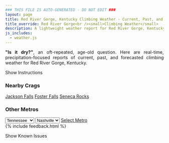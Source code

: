 ```yaml
---
### THIS FILE IS AUTO-GENERATED - DO NOT EDIT ###
layout: page
title: Red River Gorge, Kentucky Climbing Weather - Current, Past, and Forecasted Report
title_override: Red River Gorge<br /><small>Climbing Weather</small>
description: A lightweight weather report for Red River Gorge, Kentucky. Optimized for slow internet connections.
js_includes:
  - weather.js
---
```


<section class="measure center lh-copy f5-ns f6 ph2 mv4" style="text-align: justify;">
<strong>"Is it dry?"</strong>, an oft-repeated, age-old question. Here are real-time,
precipitation-focused reports of current, past, and forecasted climbing weather for Red River Gorge, Kentucky.
</section>

<p id="settings-toggle" class="mw5 b center tc hover-light-red black-70 pointer">Show Instructions</p>
<section id="settings" class="overflow-hidden" style="display:none;">
    <div class="mv2 ph2 center">
        <div class="fn f6 tc pv2">
            <p class="measure lh-copy center"><strong>Show/hide hourly forecasts</strong> by clicking the desired day.</p>
            <hr class="mw5 p0 mv2 o-60 b0 bt b--light-red light-red bg-light-red">
            <p class="measure lh-copy center"><strong>Current and Past conditions</strong> are measured by the nearest weather station. <strong>Forecast conditions</strong> are calculated and polled separately.</p>
            <hr class="mw5 p0 mv2 o-60 b0 bt b--light-red light-red bg-light-red">
            <p class="measure lh-copy center"><strong>Having issues?</strong> Try <a id="clear-cache" class="no-underline relative fancy-link light-red hover-light-red" href="#">clearing the local cache</a>.</p>
            <hr class="mw5 p0 mv2 o-60 b0 bt b--light-red light-red bg-light-red">
            <p class="measure lh-copy center">Weather data sourced from <a class="no-underline fancy-link relative light-red" target="_blank" href="https://www.weather.gov/documentation/services-web-api">weather.gov</a>.</p>
        </div>
    </div>
</section>
<section id="weather" data-crag="red-river-gorge-kentucky" class="mv4-ns mv3 ph2 center"></section>
<section id="nearby" class="tc lh-copy">
  <h3>Nearby Crags</h3>
<a class="nowrap no-underline fancy-link relative light-red mh3" href="/crags/jackson-falls-illinois-weather.html">Jackson Falls</a>
<a class="nowrap no-underline fancy-link relative light-red mh3" href="/crags/foster-falls-tennessee-weather.html">Foster Falls</a>
<a class="nowrap no-underline fancy-link relative light-red mh3" href="/crags/seneca-rocks-west-virginia-weather.html">Seneca Rocks</a>
</section>
<section id="nearby" class="tc lh-copy">
  <h3>Other Metros</h3>
  <select class="ma1 bg-near-white pa2" id="stateSel">
    <option value="Texas">Texas</option>
    <option value="Washington">Washington</option>
    <option value="Colorado">Colorado</option>
    <option value="Tennessee" selected>Tennessee</option>
    <option value="Utah">Utah</option>
    <option value="California">California</option>
  </select>
  <select class="ma1 bg-near-white pa2" id="citySel">
    <option value="Nashville" selected>Nashville</option>
  </select>
  <a id="selectMetro" class="f6 link dim ph3 pv2 ma1 dib white bg-light-red" href="/crags/nashville-tennessee-weather.html">Select Metro</a>
  <script>
    var states = [];
    states["Texas"] = "Austin"
    states["Washington"] = "Seattle"
    states["Colorado"] = "Denver"
    states["Tennessee"] = "Nashville"
    states["Utah"] = "Salt Lake City"
    states["California"] = "San Francisco|Los Angeles"
  </script>
</section>
{% include feedback.html %}
<p id="issues-toggle" class="mw5 b center tc hover-light-red black-70 pointer">Show Known Issues</p>
<section id="issues" class="overflow-hidden tc f6">
</section>

<script>
  var weekly_JKL_47_57 = {"updated":"2022-01-31T08:28:37+00:00","units":"us","forecastGenerator":"BaselineForecastGenerator","generatedAt":"2022-01-31T08:43:46+00:00","updateTime":"2022-01-31T08:28:37+00:00","validTimes":"2022-01-31T02:00:00+00:00/P7DT23H","elevation":{"unitCode":"wmoUnit:m","value":270.0528},"periods":[{"number":1,"name":"Overnight","startTime":"2022-01-31T03:00:00-05:00","endTime":"2022-01-31T06:00:00-05:00","isDaytime":false,"temperature":22,"temperatureUnit":"F","temperatureTrend":"rising","windSpeed":"1 mph","windDirection":"NNW","icon":"https://api.weather.gov/icons/land/night/bkn?size=medium","shortForecast":"Mostly Cloudy","detailedForecast":"Mostly cloudy. Low around 22, with temperatures rising to around 24 overnight. North northwest wind around 1 mph."},{"number":2,"name":"Monday","startTime":"2022-01-31T06:00:00-05:00","endTime":"2022-01-31T18:00:00-05:00","isDaytime":true,"temperature":44,"temperatureUnit":"F","temperatureTrend":"falling","windSpeed":"1 mph","windDirection":"W","icon":"https://api.weather.gov/icons/land/day/few?size=medium","shortForecast":"Sunny","detailedForecast":"Sunny. High near 44, with temperatures falling to around 40 in the afternoon. West wind around 1 mph."},{"number":3,"name":"Monday Night","startTime":"2022-01-31T18:00:00-05:00","endTime":"2022-02-01T06:00:00-05:00","isDaytime":false,"temperature":26,"temperatureUnit":"F","temperatureTrend":null,"windSpeed":"2 mph","windDirection":"SE","icon":"https://api.weather.gov/icons/land/night/few?size=medium","shortForecast":"Mostly Clear","detailedForecast":"Mostly clear, with a low around 26. Southeast wind around 2 mph."},{"number":4,"name":"Tuesday","startTime":"2022-02-01T06:00:00-05:00","endTime":"2022-02-01T18:00:00-05:00","isDaytime":true,"temperature":56,"temperatureUnit":"F","temperatureTrend":"falling","windSpeed":"3 to 7 mph","windDirection":"S","icon":"https://api.weather.gov/icons/land/day/sct?size=medium","shortForecast":"Mostly Sunny","detailedForecast":"Mostly sunny. High near 56, with temperatures falling to around 52 in the afternoon. South wind 3 to 7 mph, with gusts as high as 16 mph."},{"number":5,"name":"Tuesday Night","startTime":"2022-02-01T18:00:00-05:00","endTime":"2022-02-02T06:00:00-05:00","isDaytime":false,"temperature":34,"temperatureUnit":"F","temperatureTrend":"rising","windSpeed":"6 mph","windDirection":"S","icon":"https://api.weather.gov/icons/land/night/bkn?size=medium","shortForecast":"Mostly Cloudy","detailedForecast":"Mostly cloudy. Low around 34, with temperatures rising to around 35 overnight. South wind around 6 mph."},{"number":6,"name":"Wednesday","startTime":"2022-02-02T06:00:00-05:00","endTime":"2022-02-02T18:00:00-05:00","isDaytime":true,"temperature":50,"temperatureUnit":"F","temperatureTrend":null,"windSpeed":"7 mph","windDirection":"SSE","icon":"https://api.weather.gov/icons/land/day/rain,40/rain,70?size=medium","shortForecast":"Rain Likely","detailedForecast":"Rain likely after 7am. Cloudy, with a high near 50. Chance of precipitation is 70%."},{"number":7,"name":"Wednesday Night","startTime":"2022-02-02T18:00:00-05:00","endTime":"2022-02-03T06:00:00-05:00","isDaytime":false,"temperature":44,"temperatureUnit":"F","temperatureTrend":null,"windSpeed":"7 mph","windDirection":"SSE","icon":"https://api.weather.gov/icons/land/night/rain,90?size=medium","shortForecast":"Rain","detailedForecast":"Rain. Cloudy, with a low around 44. Chance of precipitation is 90%."},{"number":8,"name":"Thursday","startTime":"2022-02-03T06:00:00-05:00","endTime":"2022-02-03T18:00:00-05:00","isDaytime":true,"temperature":55,"temperatureUnit":"F","temperatureTrend":null,"windSpeed":"8 mph","windDirection":"S","icon":"https://api.weather.gov/icons/land/day/rain,90/rain,100?size=medium","shortForecast":"Rain","detailedForecast":"Rain. Cloudy, with a high near 55. Chance of precipitation is 100%."},{"number":9,"name":"Thursday Night","startTime":"2022-02-03T18:00:00-05:00","endTime":"2022-02-04T06:00:00-05:00","isDaytime":false,"temperature":27,"temperatureUnit":"F","temperatureTrend":null,"windSpeed":"7 mph","windDirection":"WNW","icon":"https://api.weather.gov/icons/land/night/rain,90/snow_fzra,80?size=medium","shortForecast":"Rain then Freezing Rain Likely","detailedForecast":"Rain before 1am, then rain and snow between 1am and 3am, then freezing rain likely and a slight chance of snow. Cloudy, with a low around 27. Chance of precipitation is 90%. Little or no ice accumulation expected."},{"number":10,"name":"Friday","startTime":"2022-02-04T06:00:00-05:00","endTime":"2022-02-04T18:00:00-05:00","isDaytime":true,"temperature":29,"temperatureUnit":"F","temperatureTrend":null,"windSpeed":"9 mph","windDirection":"NNW","icon":"https://api.weather.gov/icons/land/day/snow_fzra,50/snow_fzra,20?size=medium","shortForecast":"Chance Freezing Rain then Chance Light Snow","detailedForecast":"A chance of freezing rain before 9am, then a chance of freezing rain and a slight chance of snow between 9am and 10am, then a chance of snow and a slight chance of freezing rain between 10am and 4pm. Mostly cloudy, with a high near 29. Chance of precipitation is 50%. New ice accumulation of less than half an inch possible."},{"number":11,"name":"Friday Night","startTime":"2022-02-04T18:00:00-05:00","endTime":"2022-02-05T06:00:00-05:00","isDaytime":false,"temperature":14,"temperatureUnit":"F","temperatureTrend":null,"windSpeed":"3 to 8 mph","windDirection":"NNW","icon":"https://api.weather.gov/icons/land/night/cold?size=medium","shortForecast":"Partly Cloudy","detailedForecast":"Partly cloudy, with a low around 14."},{"number":12,"name":"Saturday","startTime":"2022-02-05T06:00:00-05:00","endTime":"2022-02-05T18:00:00-05:00","isDaytime":true,"temperature":35,"temperatureUnit":"F","temperatureTrend":null,"windSpeed":"5 mph","windDirection":"NNE","icon":"https://api.weather.gov/icons/land/day/few?size=medium","shortForecast":"Sunny","detailedForecast":"Sunny, with a high near 35."},{"number":13,"name":"Saturday Night","startTime":"2022-02-05T18:00:00-05:00","endTime":"2022-02-06T06:00:00-05:00","isDaytime":false,"temperature":19,"temperatureUnit":"F","temperatureTrend":null,"windSpeed":"3 mph","windDirection":"ESE","icon":"https://api.weather.gov/icons/land/night/cold?size=medium","shortForecast":"Mostly Clear","detailedForecast":"Mostly clear, with a low around 19."},{"number":14,"name":"Sunday","startTime":"2022-02-06T06:00:00-05:00","endTime":"2022-02-06T18:00:00-05:00","isDaytime":true,"temperature":45,"temperatureUnit":"F","temperatureTrend":null,"windSpeed":"7 mph","windDirection":"SSW","icon":"https://api.weather.gov/icons/land/day/sct?size=medium","shortForecast":"Mostly Sunny","detailedForecast":"Mostly sunny, with a high near 45."}]}
  var hourly_JKL_47_57 = {"@context":["https://geojson.org/geojson-ld/geojson-context.jsonld",{"@version":"1.1","wx":"https://api.weather.gov/ontology#","geo":"http://www.opengis.net/ont/geosparql#","unit":"http://codes.wmo.int/common/unit/","@vocab":"https://api.weather.gov/ontology#"}],"type":"Feature","geometry":{"type":"Polygon","coordinates":[[[-83.7102083,37.7926247],[-83.7125498,37.7704513],[-83.68449530000001,37.7685983],[-83.6821481,37.7907716],[-83.7102083,37.7926247]]]},"properties":{"updated":"2022-01-31T08:28:37+00:00","units":"us","forecastGenerator":"HourlyForecastGenerator","generatedAt":"2022-01-31T08:43:47+00:00","updateTime":"2022-01-31T08:28:37+00:00","validTimes":"2022-01-31T02:00:00+00:00/P7DT23H","elevation":{"unitCode":"wmoUnit:m","value":270.0528},"periods":[{"number":1,"name":"","startTime":"2022-01-31T03:00:00-05:00","endTime":"2022-01-31T04:00:00-05:00","isDaytime":false,"temperature":26,"temperatureUnit":"F","temperatureTrend":null,"windSpeed":"1 mph","windDirection":"N","icon":"https://api.weather.gov/icons/land/night/bkn?size=small","shortForecast":"Mostly Cloudy","detailedForecast":""},{"number":2,"name":"","startTime":"2022-01-31T04:00:00-05:00","endTime":"2022-01-31T05:00:00-05:00","isDaytime":false,"temperature":25,"temperatureUnit":"F","temperatureTrend":null,"windSpeed":"1 mph","windDirection":"NNW","icon":"https://api.weather.gov/icons/land/night/bkn?size=small","shortForecast":"Mostly Cloudy","detailedForecast":""},{"number":3,"name":"","startTime":"2022-01-31T05:00:00-05:00","endTime":"2022-01-31T06:00:00-05:00","isDaytime":false,"temperature":24,"temperatureUnit":"F","temperatureTrend":null,"windSpeed":"1 mph","windDirection":"NNW","icon":"https://api.weather.gov/icons/land/night/bkn?size=small","shortForecast":"Mostly Cloudy","detailedForecast":""},{"number":4,"name":"","startTime":"2022-01-31T06:00:00-05:00","endTime":"2022-01-31T07:00:00-05:00","isDaytime":true,"temperature":23,"temperatureUnit":"F","temperatureTrend":null,"windSpeed":"1 mph","windDirection":"NW","icon":"https://api.weather.gov/icons/land/day/bkn?size=small","shortForecast":"Partly Sunny","detailedForecast":""},{"number":5,"name":"","startTime":"2022-01-31T07:00:00-05:00","endTime":"2022-01-31T08:00:00-05:00","isDaytime":true,"temperature":24,"temperatureUnit":"F","temperatureTrend":null,"windSpeed":"1 mph","windDirection":"NW","icon":"https://api.weather.gov/icons/land/day/sct?size=small","shortForecast":"Mostly Sunny","detailedForecast":""},{"number":6,"name":"","startTime":"2022-01-31T08:00:00-05:00","endTime":"2022-01-31T09:00:00-05:00","isDaytime":true,"temperature":22,"temperatureUnit":"F","temperatureTrend":null,"windSpeed":"1 mph","windDirection":"WNW","icon":"https://api.weather.gov/icons/land/day/sct?size=small","shortForecast":"Mostly Sunny","detailedForecast":""},{"number":7,"name":"","startTime":"2022-01-31T09:00:00-05:00","endTime":"2022-01-31T10:00:00-05:00","isDaytime":true,"temperature":23,"temperatureUnit":"F","temperatureTrend":null,"windSpeed":"1 mph","windDirection":"W","icon":"https://api.weather.gov/icons/land/day/sct?size=small","shortForecast":"Mostly Sunny","detailedForecast":""},{"number":8,"name":"","startTime":"2022-01-31T10:00:00-05:00","endTime":"2022-01-31T11:00:00-05:00","isDaytime":true,"temperature":26,"temperatureUnit":"F","temperatureTrend":null,"windSpeed":"1 mph","windDirection":"W","icon":"https://api.weather.gov/icons/land/day/few?size=small","shortForecast":"Sunny","detailedForecast":""},{"number":9,"name":"","startTime":"2022-01-31T11:00:00-05:00","endTime":"2022-01-31T12:00:00-05:00","isDaytime":true,"temperature":31,"temperatureUnit":"F","temperatureTrend":null,"windSpeed":"1 mph","windDirection":"W","icon":"https://api.weather.gov/icons/land/day/few?size=small","shortForecast":"Sunny","detailedForecast":""},{"number":10,"name":"","startTime":"2022-01-31T12:00:00-05:00","endTime":"2022-01-31T13:00:00-05:00","isDaytime":true,"temperature":36,"temperatureUnit":"F","temperatureTrend":null,"windSpeed":"1 mph","windDirection":"WSW","icon":"https://api.weather.gov/icons/land/day/few?size=small","shortForecast":"Sunny","detailedForecast":""},{"number":11,"name":"","startTime":"2022-01-31T13:00:00-05:00","endTime":"2022-01-31T14:00:00-05:00","isDaytime":true,"temperature":40,"temperatureUnit":"F","temperatureTrend":null,"windSpeed":"1 mph","windDirection":"WSW","icon":"https://api.weather.gov/icons/land/day/few?size=small","shortForecast":"Sunny","detailedForecast":""},{"number":12,"name":"","startTime":"2022-01-31T14:00:00-05:00","endTime":"2022-01-31T15:00:00-05:00","isDaytime":true,"temperature":43,"temperatureUnit":"F","temperatureTrend":null,"windSpeed":"1 mph","windDirection":"WSW","icon":"https://api.weather.gov/icons/land/day/few?size=small","shortForecast":"Sunny","detailedForecast":""},{"number":13,"name":"","startTime":"2022-01-31T15:00:00-05:00","endTime":"2022-01-31T16:00:00-05:00","isDaytime":true,"temperature":44,"temperatureUnit":"F","temperatureTrend":null,"windSpeed":"1 mph","windDirection":"WSW","icon":"https://api.weather.gov/icons/land/day/few?size=small","shortForecast":"Sunny","detailedForecast":""},{"number":14,"name":"","startTime":"2022-01-31T16:00:00-05:00","endTime":"2022-01-31T17:00:00-05:00","isDaytime":true,"temperature":43,"temperatureUnit":"F","temperatureTrend":null,"windSpeed":"1 mph","windDirection":"W","icon":"https://api.weather.gov/icons/land/day/skc?size=small","shortForecast":"Sunny","detailedForecast":""},{"number":15,"name":"","startTime":"2022-01-31T17:00:00-05:00","endTime":"2022-01-31T18:00:00-05:00","isDaytime":true,"temperature":40,"temperatureUnit":"F","temperatureTrend":null,"windSpeed":"1 mph","windDirection":"SW","icon":"https://api.weather.gov/icons/land/day/skc?size=small","shortForecast":"Sunny","detailedForecast":""},{"number":16,"name":"","startTime":"2022-01-31T18:00:00-05:00","endTime":"2022-01-31T19:00:00-05:00","isDaytime":false,"temperature":36,"temperatureUnit":"F","temperatureTrend":null,"windSpeed":"1 mph","windDirection":"SE","icon":"https://api.weather.gov/icons/land/night/skc?size=small","shortForecast":"Clear","detailedForecast":""},{"number":17,"name":"","startTime":"2022-01-31T19:00:00-05:00","endTime":"2022-01-31T20:00:00-05:00","isDaytime":false,"temperature":33,"temperatureUnit":"F","temperatureTrend":null,"windSpeed":"0 mph","windDirection":"E","icon":"https://api.weather.gov/icons/land/night/skc?size=small","shortForecast":"Clear","detailedForecast":""},{"number":18,"name":"","startTime":"2022-01-31T20:00:00-05:00","endTime":"2022-01-31T21:00:00-05:00","isDaytime":false,"temperature":32,"temperatureUnit":"F","temperatureTrend":null,"windSpeed":"1 mph","windDirection":"ESE","icon":"https://api.weather.gov/icons/land/night/skc?size=small","shortForecast":"Clear","detailedForecast":""},{"number":19,"name":"","startTime":"2022-01-31T21:00:00-05:00","endTime":"2022-01-31T22:00:00-05:00","isDaytime":false,"temperature":31,"temperatureUnit":"F","temperatureTrend":null,"windSpeed":"2 mph","windDirection":"ESE","icon":"https://api.weather.gov/icons/land/night/skc?size=small","shortForecast":"Clear","detailedForecast":""},{"number":20,"name":"","startTime":"2022-01-31T22:00:00-05:00","endTime":"2022-01-31T23:00:00-05:00","isDaytime":false,"temperature":31,"temperatureUnit":"F","temperatureTrend":null,"windSpeed":"2 mph","windDirection":"ESE","icon":"https://api.weather.gov/icons/land/night/few?size=small","shortForecast":"Mostly Clear","detailedForecast":""},{"number":21,"name":"","startTime":"2022-01-31T23:00:00-05:00","endTime":"2022-02-01T00:00:00-05:00","isDaytime":false,"temperature":30,"temperatureUnit":"F","temperatureTrend":null,"windSpeed":"2 mph","windDirection":"ESE","icon":"https://api.weather.gov/icons/land/night/few?size=small","shortForecast":"Mostly Clear","detailedForecast":""},{"number":22,"name":"","startTime":"2022-02-01T00:00:00-05:00","endTime":"2022-02-01T01:00:00-05:00","isDaytime":false,"temperature":29,"temperatureUnit":"F","temperatureTrend":null,"windSpeed":"2 mph","windDirection":"SE","icon":"https://api.weather.gov/icons/land/night/few?size=small","shortForecast":"Mostly Clear","detailedForecast":""},{"number":23,"name":"","startTime":"2022-02-01T01:00:00-05:00","endTime":"2022-02-01T02:00:00-05:00","isDaytime":false,"temperature":28,"temperatureUnit":"F","temperatureTrend":null,"windSpeed":"2 mph","windDirection":"SE","icon":"https://api.weather.gov/icons/land/night/few?size=small","shortForecast":"Mostly Clear","detailedForecast":""},{"number":24,"name":"","startTime":"2022-02-01T02:00:00-05:00","endTime":"2022-02-01T03:00:00-05:00","isDaytime":false,"temperature":28,"temperatureUnit":"F","temperatureTrend":null,"windSpeed":"2 mph","windDirection":"SE","icon":"https://api.weather.gov/icons/land/night/few?size=small","shortForecast":"Mostly Clear","detailedForecast":""},{"number":25,"name":"","startTime":"2022-02-01T03:00:00-05:00","endTime":"2022-02-01T04:00:00-05:00","isDaytime":false,"temperature":28,"temperatureUnit":"F","temperatureTrend":null,"windSpeed":"2 mph","windDirection":"SSE","icon":"https://api.weather.gov/icons/land/night/few?size=small","shortForecast":"Mostly Clear","detailedForecast":""},{"number":26,"name":"","startTime":"2022-02-01T04:00:00-05:00","endTime":"2022-02-01T05:00:00-05:00","isDaytime":false,"temperature":27,"temperatureUnit":"F","temperatureTrend":null,"windSpeed":"2 mph","windDirection":"SSE","icon":"https://api.weather.gov/icons/land/night/few?size=small","shortForecast":"Mostly Clear","detailedForecast":""},{"number":27,"name":"","startTime":"2022-02-01T05:00:00-05:00","endTime":"2022-02-01T06:00:00-05:00","isDaytime":false,"temperature":26,"temperatureUnit":"F","temperatureTrend":null,"windSpeed":"2 mph","windDirection":"SSE","icon":"https://api.weather.gov/icons/land/night/sct?size=small","shortForecast":"Partly Cloudy","detailedForecast":""},{"number":28,"name":"","startTime":"2022-02-01T06:00:00-05:00","endTime":"2022-02-01T07:00:00-05:00","isDaytime":true,"temperature":26,"temperatureUnit":"F","temperatureTrend":null,"windSpeed":"3 mph","windDirection":"SSE","icon":"https://api.weather.gov/icons/land/day/sct?size=small","shortForecast":"Mostly Sunny","detailedForecast":""},{"number":29,"name":"","startTime":"2022-02-01T07:00:00-05:00","endTime":"2022-02-01T08:00:00-05:00","isDaytime":true,"temperature":27,"temperatureUnit":"F","temperatureTrend":null,"windSpeed":"3 mph","windDirection":"SSE","icon":"https://api.weather.gov/icons/land/day/sct?size=small","shortForecast":"Mostly Sunny","detailedForecast":""},{"number":30,"name":"","startTime":"2022-02-01T08:00:00-05:00","endTime":"2022-02-01T09:00:00-05:00","isDaytime":true,"temperature":30,"temperatureUnit":"F","temperatureTrend":null,"windSpeed":"3 mph","windDirection":"S","icon":"https://api.weather.gov/icons/land/day/sct?size=small","shortForecast":"Mostly Sunny","detailedForecast":""},{"number":31,"name":"","startTime":"2022-02-01T09:00:00-05:00","endTime":"2022-02-01T10:00:00-05:00","isDaytime":true,"temperature":34,"temperatureUnit":"F","temperatureTrend":null,"windSpeed":"5 mph","windDirection":"S","icon":"https://api.weather.gov/icons/land/day/sct?size=small","shortForecast":"Mostly Sunny","detailedForecast":""},{"number":32,"name":"","startTime":"2022-02-01T10:00:00-05:00","endTime":"2022-02-01T11:00:00-05:00","isDaytime":true,"temperature":38,"temperatureUnit":"F","temperatureTrend":null,"windSpeed":"5 mph","windDirection":"S","icon":"https://api.weather.gov/icons/land/day/sct?size=small","shortForecast":"Mostly Sunny","detailedForecast":""},{"number":33,"name":"","startTime":"2022-02-01T11:00:00-05:00","endTime":"2022-02-01T12:00:00-05:00","isDaytime":true,"temperature":43,"temperatureUnit":"F","temperatureTrend":null,"windSpeed":"5 mph","windDirection":"S","icon":"https://api.weather.gov/icons/land/day/sct?size=small","shortForecast":"Mostly Sunny","detailedForecast":""},{"number":34,"name":"","startTime":"2022-02-01T12:00:00-05:00","endTime":"2022-02-01T13:00:00-05:00","isDaytime":true,"temperature":48,"temperatureUnit":"F","temperatureTrend":null,"windSpeed":"6 mph","windDirection":"S","icon":"https://api.weather.gov/icons/land/day/sct?size=small","shortForecast":"Mostly Sunny","detailedForecast":""},{"number":35,"name":"","startTime":"2022-02-01T13:00:00-05:00","endTime":"2022-02-01T14:00:00-05:00","isDaytime":true,"temperature":52,"temperatureUnit":"F","temperatureTrend":null,"windSpeed":"6 mph","windDirection":"S","icon":"https://api.weather.gov/icons/land/day/sct?size=small","shortForecast":"Mostly Sunny","detailedForecast":""},{"number":36,"name":"","startTime":"2022-02-01T14:00:00-05:00","endTime":"2022-02-01T15:00:00-05:00","isDaytime":true,"temperature":55,"temperatureUnit":"F","temperatureTrend":null,"windSpeed":"7 mph","windDirection":"S","icon":"https://api.weather.gov/icons/land/day/sct?size=small","shortForecast":"Mostly Sunny","detailedForecast":""},{"number":37,"name":"","startTime":"2022-02-01T15:00:00-05:00","endTime":"2022-02-01T16:00:00-05:00","isDaytime":true,"temperature":56,"temperatureUnit":"F","temperatureTrend":null,"windSpeed":"7 mph","windDirection":"S","icon":"https://api.weather.gov/icons/land/day/sct?size=small","shortForecast":"Mostly Sunny","detailedForecast":""},{"number":38,"name":"","startTime":"2022-02-01T16:00:00-05:00","endTime":"2022-02-01T17:00:00-05:00","isDaytime":true,"temperature":55,"temperatureUnit":"F","temperatureTrend":null,"windSpeed":"6 mph","windDirection":"S","icon":"https://api.weather.gov/icons/land/day/sct?size=small","shortForecast":"Mostly Sunny","detailedForecast":""},{"number":39,"name":"","startTime":"2022-02-01T17:00:00-05:00","endTime":"2022-02-01T18:00:00-05:00","isDaytime":true,"temperature":52,"temperatureUnit":"F","temperatureTrend":null,"windSpeed":"6 mph","windDirection":"S","icon":"https://api.weather.gov/icons/land/day/sct?size=small","shortForecast":"Mostly Sunny","detailedForecast":""},{"number":40,"name":"","startTime":"2022-02-01T18:00:00-05:00","endTime":"2022-02-01T19:00:00-05:00","isDaytime":false,"temperature":47,"temperatureUnit":"F","temperatureTrend":null,"windSpeed":"6 mph","windDirection":"S","icon":"https://api.weather.gov/icons/land/night/sct?size=small","shortForecast":"Partly Cloudy","detailedForecast":""},{"number":41,"name":"","startTime":"2022-02-01T19:00:00-05:00","endTime":"2022-02-01T20:00:00-05:00","isDaytime":false,"temperature":43,"temperatureUnit":"F","temperatureTrend":null,"windSpeed":"6 mph","windDirection":"S","icon":"https://api.weather.gov/icons/land/night/sct?size=small","shortForecast":"Partly Cloudy","detailedForecast":""},{"number":42,"name":"","startTime":"2022-02-01T20:00:00-05:00","endTime":"2022-02-01T21:00:00-05:00","isDaytime":false,"temperature":41,"temperatureUnit":"F","temperatureTrend":null,"windSpeed":"6 mph","windDirection":"S","icon":"https://api.weather.gov/icons/land/night/sct?size=small","shortForecast":"Partly Cloudy","detailedForecast":""},{"number":43,"name":"","startTime":"2022-02-01T21:00:00-05:00","endTime":"2022-02-01T22:00:00-05:00","isDaytime":false,"temperature":39,"temperatureUnit":"F","temperatureTrend":null,"windSpeed":"6 mph","windDirection":"S","icon":"https://api.weather.gov/icons/land/night/sct?size=small","shortForecast":"Partly Cloudy","detailedForecast":""},{"number":44,"name":"","startTime":"2022-02-01T22:00:00-05:00","endTime":"2022-02-01T23:00:00-05:00","isDaytime":false,"temperature":38,"temperatureUnit":"F","temperatureTrend":null,"windSpeed":"6 mph","windDirection":"S","icon":"https://api.weather.gov/icons/land/night/sct?size=small","shortForecast":"Partly Cloudy","detailedForecast":""},{"number":45,"name":"","startTime":"2022-02-01T23:00:00-05:00","endTime":"2022-02-02T00:00:00-05:00","isDaytime":false,"temperature":37,"temperatureUnit":"F","temperatureTrend":null,"windSpeed":"6 mph","windDirection":"S","icon":"https://api.weather.gov/icons/land/night/sct?size=small","shortForecast":"Partly Cloudy","detailedForecast":""},{"number":46,"name":"","startTime":"2022-02-02T00:00:00-05:00","endTime":"2022-02-02T01:00:00-05:00","isDaytime":false,"temperature":37,"temperatureUnit":"F","temperatureTrend":null,"windSpeed":"6 mph","windDirection":"S","icon":"https://api.weather.gov/icons/land/night/bkn?size=small","shortForecast":"Mostly Cloudy","detailedForecast":""},{"number":47,"name":"","startTime":"2022-02-02T01:00:00-05:00","endTime":"2022-02-02T02:00:00-05:00","isDaytime":false,"temperature":36,"temperatureUnit":"F","temperatureTrend":null,"windSpeed":"6 mph","windDirection":"S","icon":"https://api.weather.gov/icons/land/night/bkn?size=small","shortForecast":"Mostly Cloudy","detailedForecast":""},{"number":48,"name":"","startTime":"2022-02-02T02:00:00-05:00","endTime":"2022-02-02T03:00:00-05:00","isDaytime":false,"temperature":36,"temperatureUnit":"F","temperatureTrend":null,"windSpeed":"6 mph","windDirection":"S","icon":"https://api.weather.gov/icons/land/night/bkn?size=small","shortForecast":"Mostly Cloudy","detailedForecast":""},{"number":49,"name":"","startTime":"2022-02-02T03:00:00-05:00","endTime":"2022-02-02T04:00:00-05:00","isDaytime":false,"temperature":36,"temperatureUnit":"F","temperatureTrend":null,"windSpeed":"5 mph","windDirection":"S","icon":"https://api.weather.gov/icons/land/night/bkn?size=small","shortForecast":"Mostly Cloudy","detailedForecast":""},{"number":50,"name":"","startTime":"2022-02-02T04:00:00-05:00","endTime":"2022-02-02T05:00:00-05:00","isDaytime":false,"temperature":36,"temperatureUnit":"F","temperatureTrend":null,"windSpeed":"5 mph","windDirection":"S","icon":"https://api.weather.gov/icons/land/night/bkn?size=small","shortForecast":"Mostly Cloudy","detailedForecast":""},{"number":51,"name":"","startTime":"2022-02-02T05:00:00-05:00","endTime":"2022-02-02T06:00:00-05:00","isDaytime":false,"temperature":35,"temperatureUnit":"F","temperatureTrend":null,"windSpeed":"5 mph","windDirection":"S","icon":"https://api.weather.gov/icons/land/night/bkn?size=small","shortForecast":"Mostly Cloudy","detailedForecast":""},{"number":52,"name":"","startTime":"2022-02-02T06:00:00-05:00","endTime":"2022-02-02T07:00:00-05:00","isDaytime":true,"temperature":34,"temperatureUnit":"F","temperatureTrend":null,"windSpeed":"5 mph","windDirection":"SSE","icon":"https://api.weather.gov/icons/land/day/bkn?size=small","shortForecast":"Mostly Cloudy","detailedForecast":""},{"number":53,"name":"","startTime":"2022-02-02T07:00:00-05:00","endTime":"2022-02-02T08:00:00-05:00","isDaytime":true,"temperature":34,"temperatureUnit":"F","temperatureTrend":null,"windSpeed":"5 mph","windDirection":"SSE","icon":"https://api.weather.gov/icons/land/day/rain?size=small","shortForecast":"Slight Chance Light Rain","detailedForecast":""},{"number":54,"name":"","startTime":"2022-02-02T08:00:00-05:00","endTime":"2022-02-02T09:00:00-05:00","isDaytime":true,"temperature":35,"temperatureUnit":"F","temperatureTrend":null,"windSpeed":"5 mph","windDirection":"SSE","icon":"https://api.weather.gov/icons/land/day/rain?size=small","shortForecast":"Slight Chance Light Rain","detailedForecast":""},{"number":55,"name":"","startTime":"2022-02-02T09:00:00-05:00","endTime":"2022-02-02T10:00:00-05:00","isDaytime":true,"temperature":37,"temperatureUnit":"F","temperatureTrend":null,"windSpeed":"6 mph","windDirection":"SSE","icon":"https://api.weather.gov/icons/land/day/rain?size=small","shortForecast":"Chance Light Rain","detailedForecast":""},{"number":56,"name":"","startTime":"2022-02-02T10:00:00-05:00","endTime":"2022-02-02T11:00:00-05:00","isDaytime":true,"temperature":40,"temperatureUnit":"F","temperatureTrend":null,"windSpeed":"6 mph","windDirection":"SSE","icon":"https://api.weather.gov/icons/land/day/rain?size=small","shortForecast":"Chance Light Rain","detailedForecast":""},{"number":57,"name":"","startTime":"2022-02-02T11:00:00-05:00","endTime":"2022-02-02T12:00:00-05:00","isDaytime":true,"temperature":44,"temperatureUnit":"F","temperatureTrend":null,"windSpeed":"6 mph","windDirection":"SSE","icon":"https://api.weather.gov/icons/land/day/rain?size=small","shortForecast":"Chance Light Rain","detailedForecast":""},{"number":58,"name":"","startTime":"2022-02-02T12:00:00-05:00","endTime":"2022-02-02T13:00:00-05:00","isDaytime":true,"temperature":47,"temperatureUnit":"F","temperatureTrend":null,"windSpeed":"7 mph","windDirection":"S","icon":"https://api.weather.gov/icons/land/day/rain?size=small","shortForecast":"Chance Light Rain","detailedForecast":""},{"number":59,"name":"","startTime":"2022-02-02T13:00:00-05:00","endTime":"2022-02-02T14:00:00-05:00","isDaytime":true,"temperature":49,"temperatureUnit":"F","temperatureTrend":null,"windSpeed":"7 mph","windDirection":"S","icon":"https://api.weather.gov/icons/land/day/rain?size=small","shortForecast":"Chance Light Rain","detailedForecast":""},{"number":60,"name":"","startTime":"2022-02-02T14:00:00-05:00","endTime":"2022-02-02T15:00:00-05:00","isDaytime":true,"temperature":50,"temperatureUnit":"F","temperatureTrend":null,"windSpeed":"7 mph","windDirection":"S","icon":"https://api.weather.gov/icons/land/day/rain?size=small","shortForecast":"Chance Light Rain","detailedForecast":""},{"number":61,"name":"","startTime":"2022-02-02T15:00:00-05:00","endTime":"2022-02-02T16:00:00-05:00","isDaytime":true,"temperature":50,"temperatureUnit":"F","temperatureTrend":null,"windSpeed":"7 mph","windDirection":"SSE","icon":"https://api.weather.gov/icons/land/day/rain?size=small","shortForecast":"Rain Likely","detailedForecast":""},{"number":62,"name":"","startTime":"2022-02-02T16:00:00-05:00","endTime":"2022-02-02T17:00:00-05:00","isDaytime":true,"temperature":49,"temperatureUnit":"F","temperatureTrend":null,"windSpeed":"7 mph","windDirection":"SSE","icon":"https://api.weather.gov/icons/land/day/rain?size=small","shortForecast":"Rain Likely","detailedForecast":""},{"number":63,"name":"","startTime":"2022-02-02T17:00:00-05:00","endTime":"2022-02-02T18:00:00-05:00","isDaytime":true,"temperature":47,"temperatureUnit":"F","temperatureTrend":null,"windSpeed":"7 mph","windDirection":"SSE","icon":"https://api.weather.gov/icons/land/day/rain?size=small","shortForecast":"Rain Likely","detailedForecast":""},{"number":64,"name":"","startTime":"2022-02-02T18:00:00-05:00","endTime":"2022-02-02T19:00:00-05:00","isDaytime":false,"temperature":46,"temperatureUnit":"F","temperatureTrend":null,"windSpeed":"6 mph","windDirection":"SSE","icon":"https://api.weather.gov/icons/land/night/rain?size=small","shortForecast":"Rain Likely","detailedForecast":""},{"number":65,"name":"","startTime":"2022-02-02T19:00:00-05:00","endTime":"2022-02-02T20:00:00-05:00","isDaytime":false,"temperature":45,"temperatureUnit":"F","temperatureTrend":null,"windSpeed":"6 mph","windDirection":"SSE","icon":"https://api.weather.gov/icons/land/night/rain?size=small","shortForecast":"Light Rain","detailedForecast":""},{"number":66,"name":"","startTime":"2022-02-02T20:00:00-05:00","endTime":"2022-02-02T21:00:00-05:00","isDaytime":false,"temperature":45,"temperatureUnit":"F","temperatureTrend":null,"windSpeed":"6 mph","windDirection":"SSE","icon":"https://api.weather.gov/icons/land/night/rain?size=small","shortForecast":"Light Rain","detailedForecast":""},{"number":67,"name":"","startTime":"2022-02-02T21:00:00-05:00","endTime":"2022-02-02T22:00:00-05:00","isDaytime":false,"temperature":45,"temperatureUnit":"F","temperatureTrend":null,"windSpeed":"6 mph","windDirection":"SSE","icon":"https://api.weather.gov/icons/land/night/rain?size=small","shortForecast":"Light Rain","detailedForecast":""},{"number":68,"name":"","startTime":"2022-02-02T22:00:00-05:00","endTime":"2022-02-02T23:00:00-05:00","isDaytime":false,"temperature":45,"temperatureUnit":"F","temperatureTrend":null,"windSpeed":"6 mph","windDirection":"SSE","icon":"https://api.weather.gov/icons/land/night/rain?size=small","shortForecast":"Light Rain","detailedForecast":""},{"number":69,"name":"","startTime":"2022-02-02T23:00:00-05:00","endTime":"2022-02-03T00:00:00-05:00","isDaytime":false,"temperature":45,"temperatureUnit":"F","temperatureTrend":null,"windSpeed":"6 mph","windDirection":"SSE","icon":"https://api.weather.gov/icons/land/night/rain?size=small","shortForecast":"Light Rain","detailedForecast":""},{"number":70,"name":"","startTime":"2022-02-03T00:00:00-05:00","endTime":"2022-02-03T01:00:00-05:00","isDaytime":false,"temperature":45,"temperatureUnit":"F","temperatureTrend":null,"windSpeed":"6 mph","windDirection":"S","icon":"https://api.weather.gov/icons/land/night/rain?size=small","shortForecast":"Light Rain","detailedForecast":""},{"number":71,"name":"","startTime":"2022-02-03T01:00:00-05:00","endTime":"2022-02-03T02:00:00-05:00","isDaytime":false,"temperature":45,"temperatureUnit":"F","temperatureTrend":null,"windSpeed":"6 mph","windDirection":"S","icon":"https://api.weather.gov/icons/land/night/rain?size=small","shortForecast":"Light Rain","detailedForecast":""},{"number":72,"name":"","startTime":"2022-02-03T02:00:00-05:00","endTime":"2022-02-03T03:00:00-05:00","isDaytime":false,"temperature":45,"temperatureUnit":"F","temperatureTrend":null,"windSpeed":"6 mph","windDirection":"S","icon":"https://api.weather.gov/icons/land/night/rain?size=small","shortForecast":"Light Rain","detailedForecast":""},{"number":73,"name":"","startTime":"2022-02-03T03:00:00-05:00","endTime":"2022-02-03T04:00:00-05:00","isDaytime":false,"temperature":45,"temperatureUnit":"F","temperatureTrend":null,"windSpeed":"7 mph","windDirection":"S","icon":"https://api.weather.gov/icons/land/night/rain?size=small","shortForecast":"Light Rain","detailedForecast":""},{"number":74,"name":"","startTime":"2022-02-03T04:00:00-05:00","endTime":"2022-02-03T05:00:00-05:00","isDaytime":false,"temperature":46,"temperatureUnit":"F","temperatureTrend":null,"windSpeed":"7 mph","windDirection":"S","icon":"https://api.weather.gov/icons/land/night/rain?size=small","shortForecast":"Light Rain","detailedForecast":""},{"number":75,"name":"","startTime":"2022-02-03T05:00:00-05:00","endTime":"2022-02-03T06:00:00-05:00","isDaytime":false,"temperature":46,"temperatureUnit":"F","temperatureTrend":null,"windSpeed":"7 mph","windDirection":"S","icon":"https://api.weather.gov/icons/land/night/rain?size=small","shortForecast":"Light Rain","detailedForecast":""},{"number":76,"name":"","startTime":"2022-02-03T06:00:00-05:00","endTime":"2022-02-03T07:00:00-05:00","isDaytime":true,"temperature":46,"temperatureUnit":"F","temperatureTrend":null,"windSpeed":"7 mph","windDirection":"SSE","icon":"https://api.weather.gov/icons/land/day/rain?size=small","shortForecast":"Light Rain","detailedForecast":""},{"number":77,"name":"","startTime":"2022-02-03T07:00:00-05:00","endTime":"2022-02-03T08:00:00-05:00","isDaytime":true,"temperature":46,"temperatureUnit":"F","temperatureTrend":null,"windSpeed":"6 mph","windDirection":"SSE","icon":"https://api.weather.gov/icons/land/day/rain?size=small","shortForecast":"Rain","detailedForecast":""},{"number":78,"name":"","startTime":"2022-02-03T08:00:00-05:00","endTime":"2022-02-03T09:00:00-05:00","isDaytime":true,"temperature":47,"temperatureUnit":"F","temperatureTrend":null,"windSpeed":"6 mph","windDirection":"SSE","icon":"https://api.weather.gov/icons/land/day/rain?size=small","shortForecast":"Rain","detailedForecast":""},{"number":79,"name":"","startTime":"2022-02-03T09:00:00-05:00","endTime":"2022-02-03T10:00:00-05:00","isDaytime":true,"temperature":48,"temperatureUnit":"F","temperatureTrend":null,"windSpeed":"7 mph","windDirection":"SSE","icon":"https://api.weather.gov/icons/land/day/rain?size=small","shortForecast":"Rain","detailedForecast":""},{"number":80,"name":"","startTime":"2022-02-03T10:00:00-05:00","endTime":"2022-02-03T11:00:00-05:00","isDaytime":true,"temperature":50,"temperatureUnit":"F","temperatureTrend":null,"windSpeed":"7 mph","windDirection":"SSE","icon":"https://api.weather.gov/icons/land/day/rain?size=small","shortForecast":"Rain","detailedForecast":""},{"number":81,"name":"","startTime":"2022-02-03T11:00:00-05:00","endTime":"2022-02-03T12:00:00-05:00","isDaytime":true,"temperature":51,"temperatureUnit":"F","temperatureTrend":null,"windSpeed":"7 mph","windDirection":"S","icon":"https://api.weather.gov/icons/land/day/rain?size=small","shortForecast":"Rain","detailedForecast":""},{"number":82,"name":"","startTime":"2022-02-03T12:00:00-05:00","endTime":"2022-02-03T13:00:00-05:00","isDaytime":true,"temperature":53,"temperatureUnit":"F","temperatureTrend":null,"windSpeed":"8 mph","windDirection":"S","icon":"https://api.weather.gov/icons/land/day/rain?size=small","shortForecast":"Rain","detailedForecast":""},{"number":83,"name":"","startTime":"2022-02-03T13:00:00-05:00","endTime":"2022-02-03T14:00:00-05:00","isDaytime":true,"temperature":54,"temperatureUnit":"F","temperatureTrend":null,"windSpeed":"8 mph","windDirection":"S","icon":"https://api.weather.gov/icons/land/day/rain?size=small","shortForecast":"Rain","detailedForecast":""},{"number":84,"name":"","startTime":"2022-02-03T14:00:00-05:00","endTime":"2022-02-03T15:00:00-05:00","isDaytime":true,"temperature":53,"temperatureUnit":"F","temperatureTrend":null,"windSpeed":"8 mph","windDirection":"S","icon":"https://api.weather.gov/icons/land/day/rain?size=small","shortForecast":"Rain","detailedForecast":""},{"number":85,"name":"","startTime":"2022-02-03T15:00:00-05:00","endTime":"2022-02-03T16:00:00-05:00","isDaytime":true,"temperature":52,"temperatureUnit":"F","temperatureTrend":null,"windSpeed":"7 mph","windDirection":"S","icon":"https://api.weather.gov/icons/land/day/rain?size=small","shortForecast":"Rain","detailedForecast":""},{"number":86,"name":"","startTime":"2022-02-03T16:00:00-05:00","endTime":"2022-02-03T17:00:00-05:00","isDaytime":true,"temperature":51,"temperatureUnit":"F","temperatureTrend":null,"windSpeed":"7 mph","windDirection":"S","icon":"https://api.weather.gov/icons/land/day/rain?size=small","shortForecast":"Rain","detailedForecast":""},{"number":87,"name":"","startTime":"2022-02-03T17:00:00-05:00","endTime":"2022-02-03T18:00:00-05:00","isDaytime":true,"temperature":50,"temperatureUnit":"F","temperatureTrend":null,"windSpeed":"7 mph","windDirection":"SSW","icon":"https://api.weather.gov/icons/land/day/rain?size=small","shortForecast":"Rain","detailedForecast":""},{"number":88,"name":"","startTime":"2022-02-03T18:00:00-05:00","endTime":"2022-02-03T19:00:00-05:00","isDaytime":false,"temperature":49,"temperatureUnit":"F","temperatureTrend":null,"windSpeed":"6 mph","windDirection":"SW","icon":"https://api.weather.gov/icons/land/night/rain?size=small","shortForecast":"Rain","detailedForecast":""},{"number":89,"name":"","startTime":"2022-02-03T19:00:00-05:00","endTime":"2022-02-03T20:00:00-05:00","isDaytime":false,"temperature":48,"temperatureUnit":"F","temperatureTrend":null,"windSpeed":"6 mph","windDirection":"WSW","icon":"https://api.weather.gov/icons/land/night/rain?size=small","shortForecast":"Rain","detailedForecast":""},{"number":90,"name":"","startTime":"2022-02-03T20:00:00-05:00","endTime":"2022-02-03T21:00:00-05:00","isDaytime":false,"temperature":45,"temperatureUnit":"F","temperatureTrend":null,"windSpeed":"6 mph","windDirection":"W","icon":"https://api.weather.gov/icons/land/night/rain?size=small","shortForecast":"Rain","detailedForecast":""},{"number":91,"name":"","startTime":"2022-02-03T21:00:00-05:00","endTime":"2022-02-03T22:00:00-05:00","isDaytime":false,"temperature":43,"temperatureUnit":"F","temperatureTrend":null,"windSpeed":"7 mph","windDirection":"WNW","icon":"https://api.weather.gov/icons/land/night/rain?size=small","shortForecast":"Rain","detailedForecast":""},{"number":92,"name":"","startTime":"2022-02-03T22:00:00-05:00","endTime":"2022-02-03T23:00:00-05:00","isDaytime":false,"temperature":41,"temperatureUnit":"F","temperatureTrend":null,"windSpeed":"7 mph","windDirection":"NW","icon":"https://api.weather.gov/icons/land/night/rain?size=small","shortForecast":"Rain","detailedForecast":""},{"number":93,"name":"","startTime":"2022-02-03T23:00:00-05:00","endTime":"2022-02-04T00:00:00-05:00","isDaytime":false,"temperature":39,"temperatureUnit":"F","temperatureTrend":null,"windSpeed":"7 mph","windDirection":"NW","icon":"https://api.weather.gov/icons/land/night/rain?size=small","shortForecast":"Rain","detailedForecast":""},{"number":94,"name":"","startTime":"2022-02-04T00:00:00-05:00","endTime":"2022-02-04T01:00:00-05:00","isDaytime":false,"temperature":37,"temperatureUnit":"F","temperatureTrend":null,"windSpeed":"7 mph","windDirection":"NNW","icon":"https://api.weather.gov/icons/land/night/rain?size=small","shortForecast":"Rain","detailedForecast":""},{"number":95,"name":"","startTime":"2022-02-04T01:00:00-05:00","endTime":"2022-02-04T02:00:00-05:00","isDaytime":false,"temperature":35,"temperatureUnit":"F","temperatureTrend":null,"windSpeed":"7 mph","windDirection":"NNW","icon":"https://api.weather.gov/icons/land/night/snow?size=small","shortForecast":"Rain And Snow","detailedForecast":""},{"number":96,"name":"","startTime":"2022-02-04T02:00:00-05:00","endTime":"2022-02-04T03:00:00-05:00","isDaytime":false,"temperature":33,"temperatureUnit":"F","temperatureTrend":null,"windSpeed":"7 mph","windDirection":"NNW","icon":"https://api.weather.gov/icons/land/night/snow?size=small","shortForecast":"Rain And Snow Likely","detailedForecast":""},{"number":97,"name":"","startTime":"2022-02-04T03:00:00-05:00","endTime":"2022-02-04T04:00:00-05:00","isDaytime":false,"temperature":32,"temperatureUnit":"F","temperatureTrend":null,"windSpeed":"7 mph","windDirection":"NNW","icon":"https://api.weather.gov/icons/land/night/snow_fzra?size=small","shortForecast":"Freezing Rain Likely","detailedForecast":""},{"number":98,"name":"","startTime":"2022-02-04T04:00:00-05:00","endTime":"2022-02-04T05:00:00-05:00","isDaytime":false,"temperature":31,"temperatureUnit":"F","temperatureTrend":null,"windSpeed":"7 mph","windDirection":"NNW","icon":"https://api.weather.gov/icons/land/night/fzra?size=small","shortForecast":"Freezing Rain Likely","detailedForecast":""},{"number":99,"name":"","startTime":"2022-02-04T05:00:00-05:00","endTime":"2022-02-04T06:00:00-05:00","isDaytime":false,"temperature":30,"temperatureUnit":"F","temperatureTrend":null,"windSpeed":"7 mph","windDirection":"NNW","icon":"https://api.weather.gov/icons/land/night/fzra?size=small","shortForecast":"Freezing Rain Likely","detailedForecast":""},{"number":100,"name":"","startTime":"2022-02-04T06:00:00-05:00","endTime":"2022-02-04T07:00:00-05:00","isDaytime":true,"temperature":29,"temperatureUnit":"F","temperatureTrend":null,"windSpeed":"7 mph","windDirection":"NNW","icon":"https://api.weather.gov/icons/land/day/fzra?size=small","shortForecast":"Chance Freezing Rain","detailedForecast":""},{"number":101,"name":"","startTime":"2022-02-04T07:00:00-05:00","endTime":"2022-02-04T08:00:00-05:00","isDaytime":true,"temperature":28,"temperatureUnit":"F","temperatureTrend":null,"windSpeed":"7 mph","windDirection":"NNW","icon":"https://api.weather.gov/icons/land/day/fzra?size=small","shortForecast":"Chance Freezing Rain","detailedForecast":""},{"number":102,"name":"","startTime":"2022-02-04T08:00:00-05:00","endTime":"2022-02-04T09:00:00-05:00","isDaytime":true,"temperature":28,"temperatureUnit":"F","temperatureTrend":null,"windSpeed":"7 mph","windDirection":"NNW","icon":"https://api.weather.gov/icons/land/day/fzra?size=small","shortForecast":"Chance Freezing Rain","detailedForecast":""},{"number":103,"name":"","startTime":"2022-02-04T09:00:00-05:00","endTime":"2022-02-04T10:00:00-05:00","isDaytime":true,"temperature":28,"temperatureUnit":"F","temperatureTrend":null,"windSpeed":"8 mph","windDirection":"NNW","icon":"https://api.weather.gov/icons/land/day/snow_fzra?size=small","shortForecast":"Chance Freezing Rain","detailedForecast":""},{"number":104,"name":"","startTime":"2022-02-04T10:00:00-05:00","endTime":"2022-02-04T11:00:00-05:00","isDaytime":true,"temperature":28,"temperatureUnit":"F","temperatureTrend":null,"windSpeed":"8 mph","windDirection":"NNW","icon":"https://api.weather.gov/icons/land/day/snow_fzra?size=small","shortForecast":"Chance Light Snow","detailedForecast":""},{"number":105,"name":"","startTime":"2022-02-04T11:00:00-05:00","endTime":"2022-02-04T12:00:00-05:00","isDaytime":true,"temperature":28,"temperatureUnit":"F","temperatureTrend":null,"windSpeed":"8 mph","windDirection":"NNW","icon":"https://api.weather.gov/icons/land/day/snow_fzra?size=small","shortForecast":"Chance Light Snow","detailedForecast":""},{"number":106,"name":"","startTime":"2022-02-04T12:00:00-05:00","endTime":"2022-02-04T13:00:00-05:00","isDaytime":true,"temperature":28,"temperatureUnit":"F","temperatureTrend":null,"windSpeed":"8 mph","windDirection":"NNW","icon":"https://api.weather.gov/icons/land/day/snow?size=small","shortForecast":"Slight Chance Light Snow","detailedForecast":""},{"number":107,"name":"","startTime":"2022-02-04T13:00:00-05:00","endTime":"2022-02-04T14:00:00-05:00","isDaytime":true,"temperature":28,"temperatureUnit":"F","temperatureTrend":null,"windSpeed":"8 mph","windDirection":"NNW","icon":"https://api.weather.gov/icons/land/day/snow?size=small","shortForecast":"Slight Chance Light Snow","detailedForecast":""},{"number":108,"name":"","startTime":"2022-02-04T14:00:00-05:00","endTime":"2022-02-04T15:00:00-05:00","isDaytime":true,"temperature":27,"temperatureUnit":"F","temperatureTrend":null,"windSpeed":"8 mph","windDirection":"NNW","icon":"https://api.weather.gov/icons/land/day/snow?size=small","shortForecast":"Slight Chance Light Snow","detailedForecast":""},{"number":109,"name":"","startTime":"2022-02-04T15:00:00-05:00","endTime":"2022-02-04T16:00:00-05:00","isDaytime":true,"temperature":27,"temperatureUnit":"F","temperatureTrend":null,"windSpeed":"9 mph","windDirection":"NNW","icon":"https://api.weather.gov/icons/land/day/snow?size=small","shortForecast":"Slight Chance Light Snow","detailedForecast":""},{"number":110,"name":"","startTime":"2022-02-04T16:00:00-05:00","endTime":"2022-02-04T17:00:00-05:00","isDaytime":true,"temperature":26,"temperatureUnit":"F","temperatureTrend":null,"windSpeed":"9 mph","windDirection":"NNW","icon":"https://api.weather.gov/icons/land/day/bkn?size=small","shortForecast":"Partly Sunny","detailedForecast":""},{"number":111,"name":"","startTime":"2022-02-04T17:00:00-05:00","endTime":"2022-02-04T18:00:00-05:00","isDaytime":true,"temperature":26,"temperatureUnit":"F","temperatureTrend":null,"windSpeed":"8 mph","windDirection":"NNW","icon":"https://api.weather.gov/icons/land/day/bkn?size=small","shortForecast":"Partly Sunny","detailedForecast":""},{"number":112,"name":"","startTime":"2022-02-04T18:00:00-05:00","endTime":"2022-02-04T19:00:00-05:00","isDaytime":false,"temperature":25,"temperatureUnit":"F","temperatureTrend":null,"windSpeed":"8 mph","windDirection":"NNW","icon":"https://api.weather.gov/icons/land/night/bkn?size=small","shortForecast":"Mostly Cloudy","detailedForecast":""},{"number":113,"name":"","startTime":"2022-02-04T19:00:00-05:00","endTime":"2022-02-04T20:00:00-05:00","isDaytime":false,"temperature":25,"temperatureUnit":"F","temperatureTrend":null,"windSpeed":"7 mph","windDirection":"NNW","icon":"https://api.weather.gov/icons/land/night/bkn?size=small","shortForecast":"Mostly Cloudy","detailedForecast":""},{"number":114,"name":"","startTime":"2022-02-04T20:00:00-05:00","endTime":"2022-02-04T21:00:00-05:00","isDaytime":false,"temperature":24,"temperatureUnit":"F","temperatureTrend":null,"windSpeed":"7 mph","windDirection":"NNW","icon":"https://api.weather.gov/icons/land/night/bkn?size=small","shortForecast":"Mostly Cloudy","detailedForecast":""},{"number":115,"name":"","startTime":"2022-02-04T21:00:00-05:00","endTime":"2022-02-04T22:00:00-05:00","isDaytime":false,"temperature":23,"temperatureUnit":"F","temperatureTrend":null,"windSpeed":"7 mph","windDirection":"NNW","icon":"https://api.weather.gov/icons/land/night/bkn?size=small","shortForecast":"Mostly Cloudy","detailedForecast":""},{"number":116,"name":"","startTime":"2022-02-04T22:00:00-05:00","endTime":"2022-02-04T23:00:00-05:00","isDaytime":false,"temperature":22,"temperatureUnit":"F","temperatureTrend":null,"windSpeed":"7 mph","windDirection":"NNW","icon":"https://api.weather.gov/icons/land/night/bkn?size=small","shortForecast":"Mostly Cloudy","detailedForecast":""},{"number":117,"name":"","startTime":"2022-02-04T23:00:00-05:00","endTime":"2022-02-05T00:00:00-05:00","isDaytime":false,"temperature":22,"temperatureUnit":"F","temperatureTrend":null,"windSpeed":"6 mph","windDirection":"NNW","icon":"https://api.weather.gov/icons/land/night/bkn?size=small","shortForecast":"Mostly Cloudy","detailedForecast":""},{"number":118,"name":"","startTime":"2022-02-05T00:00:00-05:00","endTime":"2022-02-05T01:00:00-05:00","isDaytime":false,"temperature":21,"temperatureUnit":"F","temperatureTrend":null,"windSpeed":"6 mph","windDirection":"NNW","icon":"https://api.weather.gov/icons/land/night/sct?size=small","shortForecast":"Partly Cloudy","detailedForecast":""},{"number":119,"name":"","startTime":"2022-02-05T01:00:00-05:00","endTime":"2022-02-05T02:00:00-05:00","isDaytime":false,"temperature":20,"temperatureUnit":"F","temperatureTrend":null,"windSpeed":"5 mph","windDirection":"NNW","icon":"https://api.weather.gov/icons/land/night/cold?size=small","shortForecast":"Partly Cloudy","detailedForecast":""},{"number":120,"name":"","startTime":"2022-02-05T02:00:00-05:00","endTime":"2022-02-05T03:00:00-05:00","isDaytime":false,"temperature":19,"temperatureUnit":"F","temperatureTrend":null,"windSpeed":"5 mph","windDirection":"NNW","icon":"https://api.weather.gov/icons/land/night/cold?size=small","shortForecast":"Partly Cloudy","detailedForecast":""},{"number":121,"name":"","startTime":"2022-02-05T03:00:00-05:00","endTime":"2022-02-05T04:00:00-05:00","isDaytime":false,"temperature":18,"temperatureUnit":"F","temperatureTrend":null,"windSpeed":"3 mph","windDirection":"NNW","icon":"https://api.weather.gov/icons/land/night/cold?size=small","shortForecast":"Partly Cloudy","detailedForecast":""},{"number":122,"name":"","startTime":"2022-02-05T04:00:00-05:00","endTime":"2022-02-05T05:00:00-05:00","isDaytime":false,"temperature":16,"temperatureUnit":"F","temperatureTrend":null,"windSpeed":"3 mph","windDirection":"NNW","icon":"https://api.weather.gov/icons/land/night/cold?size=small","shortForecast":"Partly Cloudy","detailedForecast":""},{"number":123,"name":"","startTime":"2022-02-05T05:00:00-05:00","endTime":"2022-02-05T06:00:00-05:00","isDaytime":false,"temperature":15,"temperatureUnit":"F","temperatureTrend":null,"windSpeed":"3 mph","windDirection":"N","icon":"https://api.weather.gov/icons/land/night/cold?size=small","shortForecast":"Partly Cloudy","detailedForecast":""},{"number":124,"name":"","startTime":"2022-02-05T06:00:00-05:00","endTime":"2022-02-05T07:00:00-05:00","isDaytime":true,"temperature":14,"temperatureUnit":"F","temperatureTrend":null,"windSpeed":"3 mph","windDirection":"N","icon":"https://api.weather.gov/icons/land/day/cold?size=small","shortForecast":"Mostly Sunny","detailedForecast":""},{"number":125,"name":"","startTime":"2022-02-05T07:00:00-05:00","endTime":"2022-02-05T08:00:00-05:00","isDaytime":true,"temperature":14,"temperatureUnit":"F","temperatureTrend":null,"windSpeed":"3 mph","windDirection":"N","icon":"https://api.weather.gov/icons/land/day/cold?size=small","shortForecast":"Sunny","detailedForecast":""},{"number":126,"name":"","startTime":"2022-02-05T08:00:00-05:00","endTime":"2022-02-05T09:00:00-05:00","isDaytime":true,"temperature":16,"temperatureUnit":"F","temperatureTrend":null,"windSpeed":"3 mph","windDirection":"N","icon":"https://api.weather.gov/icons/land/day/cold?size=small","shortForecast":"Sunny","detailedForecast":""},{"number":127,"name":"","startTime":"2022-02-05T09:00:00-05:00","endTime":"2022-02-05T10:00:00-05:00","isDaytime":true,"temperature":18,"temperatureUnit":"F","temperatureTrend":null,"windSpeed":"3 mph","windDirection":"NNE","icon":"https://api.weather.gov/icons/land/day/cold?size=small","shortForecast":"Sunny","detailedForecast":""},{"number":128,"name":"","startTime":"2022-02-05T10:00:00-05:00","endTime":"2022-02-05T11:00:00-05:00","isDaytime":true,"temperature":21,"temperatureUnit":"F","temperatureTrend":null,"windSpeed":"3 mph","windDirection":"NNE","icon":"https://api.weather.gov/icons/land/day/few?size=small","shortForecast":"Sunny","detailedForecast":""},{"number":129,"name":"","startTime":"2022-02-05T11:00:00-05:00","endTime":"2022-02-05T12:00:00-05:00","isDaytime":true,"temperature":25,"temperatureUnit":"F","temperatureTrend":null,"windSpeed":"3 mph","windDirection":"NNE","icon":"https://api.weather.gov/icons/land/day/few?size=small","shortForecast":"Sunny","detailedForecast":""},{"number":130,"name":"","startTime":"2022-02-05T12:00:00-05:00","endTime":"2022-02-05T13:00:00-05:00","isDaytime":true,"temperature":28,"temperatureUnit":"F","temperatureTrend":null,"windSpeed":"5 mph","windDirection":"NE","icon":"https://api.weather.gov/icons/land/day/few?size=small","shortForecast":"Sunny","detailedForecast":""},{"number":131,"name":"","startTime":"2022-02-05T13:00:00-05:00","endTime":"2022-02-05T14:00:00-05:00","isDaytime":true,"temperature":31,"temperatureUnit":"F","temperatureTrend":null,"windSpeed":"5 mph","windDirection":"NE","icon":"https://api.weather.gov/icons/land/day/few?size=small","shortForecast":"Sunny","detailedForecast":""},{"number":132,"name":"","startTime":"2022-02-05T14:00:00-05:00","endTime":"2022-02-05T15:00:00-05:00","isDaytime":true,"temperature":33,"temperatureUnit":"F","temperatureTrend":null,"windSpeed":"5 mph","windDirection":"NE","icon":"https://api.weather.gov/icons/land/day/few?size=small","shortForecast":"Sunny","detailedForecast":""},{"number":133,"name":"","startTime":"2022-02-05T15:00:00-05:00","endTime":"2022-02-05T16:00:00-05:00","isDaytime":true,"temperature":35,"temperatureUnit":"F","temperatureTrend":null,"windSpeed":"5 mph","windDirection":"NE","icon":"https://api.weather.gov/icons/land/day/few?size=small","shortForecast":"Sunny","detailedForecast":""},{"number":134,"name":"","startTime":"2022-02-05T16:00:00-05:00","endTime":"2022-02-05T17:00:00-05:00","isDaytime":true,"temperature":35,"temperatureUnit":"F","temperatureTrend":null,"windSpeed":"5 mph","windDirection":"NE","icon":"https://api.weather.gov/icons/land/day/few?size=small","shortForecast":"Sunny","detailedForecast":""},{"number":135,"name":"","startTime":"2022-02-05T17:00:00-05:00","endTime":"2022-02-05T18:00:00-05:00","isDaytime":true,"temperature":33,"temperatureUnit":"F","temperatureTrend":null,"windSpeed":"5 mph","windDirection":"NE","icon":"https://api.weather.gov/icons/land/day/few?size=small","shortForecast":"Sunny","detailedForecast":""},{"number":136,"name":"","startTime":"2022-02-05T18:00:00-05:00","endTime":"2022-02-05T19:00:00-05:00","isDaytime":false,"temperature":31,"temperatureUnit":"F","temperatureTrend":null,"windSpeed":"3 mph","windDirection":"ENE","icon":"https://api.weather.gov/icons/land/night/few?size=small","shortForecast":"Mostly Clear","detailedForecast":""},{"number":137,"name":"","startTime":"2022-02-05T19:00:00-05:00","endTime":"2022-02-05T20:00:00-05:00","isDaytime":false,"temperature":28,"temperatureUnit":"F","temperatureTrend":null,"windSpeed":"3 mph","windDirection":"ENE","icon":"https://api.weather.gov/icons/land/night/few?size=small","shortForecast":"Mostly Clear","detailedForecast":""},{"number":138,"name":"","startTime":"2022-02-05T20:00:00-05:00","endTime":"2022-02-05T21:00:00-05:00","isDaytime":false,"temperature":26,"temperatureUnit":"F","temperatureTrend":null,"windSpeed":"3 mph","windDirection":"ENE","icon":"https://api.weather.gov/icons/land/night/few?size=small","shortForecast":"Mostly Clear","detailedForecast":""},{"number":139,"name":"","startTime":"2022-02-05T21:00:00-05:00","endTime":"2022-02-05T22:00:00-05:00","isDaytime":false,"temperature":25,"temperatureUnit":"F","temperatureTrend":null,"windSpeed":"3 mph","windDirection":"E","icon":"https://api.weather.gov/icons/land/night/few?size=small","shortForecast":"Mostly Clear","detailedForecast":""},{"number":140,"name":"","startTime":"2022-02-05T22:00:00-05:00","endTime":"2022-02-05T23:00:00-05:00","isDaytime":false,"temperature":23,"temperatureUnit":"F","temperatureTrend":null,"windSpeed":"3 mph","windDirection":"E","icon":"https://api.weather.gov/icons/land/night/few?size=small","shortForecast":"Mostly Clear","detailedForecast":""},{"number":141,"name":"","startTime":"2022-02-05T23:00:00-05:00","endTime":"2022-02-06T00:00:00-05:00","isDaytime":false,"temperature":22,"temperatureUnit":"F","temperatureTrend":null,"windSpeed":"3 mph","windDirection":"E","icon":"https://api.weather.gov/icons/land/night/few?size=small","shortForecast":"Mostly Clear","detailedForecast":""},{"number":142,"name":"","startTime":"2022-02-06T00:00:00-05:00","endTime":"2022-02-06T01:00:00-05:00","isDaytime":false,"temperature":22,"temperatureUnit":"F","temperatureTrend":null,"windSpeed":"3 mph","windDirection":"ESE","icon":"https://api.weather.gov/icons/land/night/few?size=small","shortForecast":"Mostly Clear","detailedForecast":""},{"number":143,"name":"","startTime":"2022-02-06T01:00:00-05:00","endTime":"2022-02-06T02:00:00-05:00","isDaytime":false,"temperature":21,"temperatureUnit":"F","temperatureTrend":null,"windSpeed":"3 mph","windDirection":"ESE","icon":"https://api.weather.gov/icons/land/night/few?size=small","shortForecast":"Mostly Clear","detailedForecast":""},{"number":144,"name":"","startTime":"2022-02-06T02:00:00-05:00","endTime":"2022-02-06T03:00:00-05:00","isDaytime":false,"temperature":21,"temperatureUnit":"F","temperatureTrend":null,"windSpeed":"3 mph","windDirection":"SE","icon":"https://api.weather.gov/icons/land/night/few?size=small","shortForecast":"Mostly Clear","detailedForecast":""},{"number":145,"name":"","startTime":"2022-02-06T03:00:00-05:00","endTime":"2022-02-06T04:00:00-05:00","isDaytime":false,"temperature":20,"temperatureUnit":"F","temperatureTrend":null,"windSpeed":"3 mph","windDirection":"SSE","icon":"https://api.weather.gov/icons/land/night/cold?size=small","shortForecast":"Mostly Clear","detailedForecast":""},{"number":146,"name":"","startTime":"2022-02-06T04:00:00-05:00","endTime":"2022-02-06T05:00:00-05:00","isDaytime":false,"temperature":20,"temperatureUnit":"F","temperatureTrend":null,"windSpeed":"3 mph","windDirection":"SSE","icon":"https://api.weather.gov/icons/land/night/cold?size=small","shortForecast":"Mostly Clear","detailedForecast":""},{"number":147,"name":"","startTime":"2022-02-06T05:00:00-05:00","endTime":"2022-02-06T06:00:00-05:00","isDaytime":false,"temperature":19,"temperatureUnit":"F","temperatureTrend":null,"windSpeed":"3 mph","windDirection":"S","icon":"https://api.weather.gov/icons/land/night/cold?size=small","shortForecast":"Partly Cloudy","detailedForecast":""},{"number":148,"name":"","startTime":"2022-02-06T06:00:00-05:00","endTime":"2022-02-06T07:00:00-05:00","isDaytime":true,"temperature":19,"temperatureUnit":"F","temperatureTrend":null,"windSpeed":"5 mph","windDirection":"S","icon":"https://api.weather.gov/icons/land/day/cold?size=small","shortForecast":"Mostly Sunny","detailedForecast":""},{"number":149,"name":"","startTime":"2022-02-06T07:00:00-05:00","endTime":"2022-02-06T08:00:00-05:00","isDaytime":true,"temperature":20,"temperatureUnit":"F","temperatureTrend":null,"windSpeed":"5 mph","windDirection":"S","icon":"https://api.weather.gov/icons/land/day/cold?size=small","shortForecast":"Mostly Sunny","detailedForecast":""},{"number":150,"name":"","startTime":"2022-02-06T08:00:00-05:00","endTime":"2022-02-06T09:00:00-05:00","isDaytime":true,"temperature":23,"temperatureUnit":"F","temperatureTrend":null,"windSpeed":"5 mph","windDirection":"S","icon":"https://api.weather.gov/icons/land/day/sct?size=small","shortForecast":"Mostly Sunny","detailedForecast":""},{"number":151,"name":"","startTime":"2022-02-06T09:00:00-05:00","endTime":"2022-02-06T10:00:00-05:00","isDaytime":true,"temperature":27,"temperatureUnit":"F","temperatureTrend":null,"windSpeed":"5 mph","windDirection":"SSW","icon":"https://api.weather.gov/icons/land/day/sct?size=small","shortForecast":"Mostly Sunny","detailedForecast":""},{"number":152,"name":"","startTime":"2022-02-06T10:00:00-05:00","endTime":"2022-02-06T11:00:00-05:00","isDaytime":true,"temperature":32,"temperatureUnit":"F","temperatureTrend":null,"windSpeed":"5 mph","windDirection":"SSW","icon":"https://api.weather.gov/icons/land/day/bkn?size=small","shortForecast":"Partly Sunny","detailedForecast":""},{"number":153,"name":"","startTime":"2022-02-06T11:00:00-05:00","endTime":"2022-02-06T12:00:00-05:00","isDaytime":true,"temperature":37,"temperatureUnit":"F","temperatureTrend":null,"windSpeed":"6 mph","windDirection":"SW","icon":"https://api.weather.gov/icons/land/day/bkn?size=small","shortForecast":"Partly Sunny","detailedForecast":""},{"number":154,"name":"","startTime":"2022-02-06T12:00:00-05:00","endTime":"2022-02-06T13:00:00-05:00","isDaytime":true,"temperature":41,"temperatureUnit":"F","temperatureTrend":null,"windSpeed":"6 mph","windDirection":"SW","icon":"https://api.weather.gov/icons/land/day/bkn?size=small","shortForecast":"Partly Sunny","detailedForecast":""},{"number":155,"name":"","startTime":"2022-02-06T13:00:00-05:00","endTime":"2022-02-06T14:00:00-05:00","isDaytime":true,"temperature":44,"temperatureUnit":"F","temperatureTrend":null,"windSpeed":"7 mph","windDirection":"SW","icon":"https://api.weather.gov/icons/land/day/bkn?size=small","shortForecast":"Partly Sunny","detailedForecast":""},{"number":156,"name":"","startTime":"2022-02-06T14:00:00-05:00","endTime":"2022-02-06T15:00:00-05:00","isDaytime":true,"temperature":45,"temperatureUnit":"F","temperatureTrend":null,"windSpeed":"7 mph","windDirection":"SW","icon":"https://api.weather.gov/icons/land/day/sct?size=small","shortForecast":"Mostly Sunny","detailedForecast":""}]}}
  var crags_config = [
  {
    "name": "Red River Gorge",
    "note": "Sandstone cliffs.",
    "mountainProject": "https://www.mountainproject.com/area/105841134/red-river-gorge",
    "station": "KIOB",
    "office": "JKL/47,57",
    "coordinates": [
      -83.683,
      37.783
    ]
  }
]</script>
